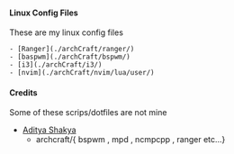 #### Linux Config Files
These are my linux config files 

    - [Ranger](./archCraft/ranger/)
    - [baspwm](./archCraft/bspwm/)
    - [i3](./archCraft/i3/)
    - [nvim](./archCraft/nvim/lua/user/)


#### Credits
Some of these scrips/dotfiles are not mine 
- [Aditya Shakya](https://github.com/adi1090x)
    - archcraft/{ bspwm , mpd , ncmpcpp , ranger etc...}

